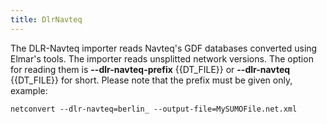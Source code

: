 ```yaml
---
title: DlrNavteq
---
```


The DLR-Navteq importer reads Navteq's GDF databases converted using
Elmar's tools. The importer reads unsplitted network versions. The
option for reading them is **--dlr-navteq-prefix** {{DT_FILE}} or **--dlr-navteq** {{DT_FILE}} for short. Please note that the prefix
must be given only, example:

```
netconvert --dlr-navteq=berlin_ --output-file=MySUMOFile.net.xml
```
